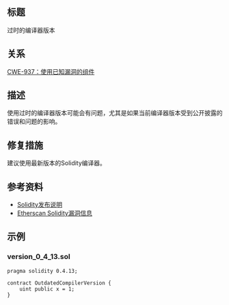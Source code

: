 ## 标题 
过时的编译器版本

## 关系
[CWE-937：使用已知漏洞的组件](http://cwe.mitre.org/data/definitions/937.html)

## 描述
使用过时的编译器版本可能会有问题，尤其是如果当前编译器版本受到公开披露的错误和问题的影响。

## 修复措施
建议使用最新版本的Solidity编译器。

## 参考资料
* [Solidity发布说明](https://github.com/ethereum/solidity/releases)
* [Etherscan Solidity漏洞信息](https://etherscan.io/solcbuginfo)
## 示例
### version_0_4_13.sol
``` solidity
pragma solidity 0.4.13;

contract OutdatedCompilerVersion {
    uint public x = 1;
}
```